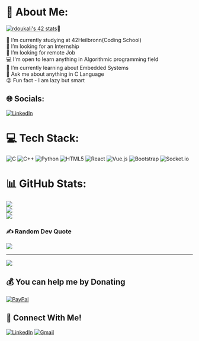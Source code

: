 # 💫 About Me:
[![rdoukali's 42 stats](https://badge.mediaplus.ma/binary/rdoukali?1337Badge=off&UM6P=off)](https://github.com/rdoukali42)🔭 <br>

🔭 I’m currently studying at 42Heilbronn(Coding School)<br>🔎 I’m looking for an Internship <br>🤝 I’m looking for remote Job<br>💻 I'm open to learn anything in Algorithmic programming field<br>🌱 I’m currently learning about Embedded Systems<br>💬 Ask me about anything in C Language<br>😜 Fun fact - I am lazy but smart


## 🌐 Socials:
[![LinkedIn](https://img.shields.io/badge/LinkedIn-%230077B5.svg?logo=linkedin&logoColor=white)](https://linkedin.com/in/rdoukali42) 

# 💻 Tech Stack:
![C](https://img.shields.io/badge/c-%2300599C.svg?style=for-the-badge&logo=c&logoColor=white) ![C++](https://img.shields.io/badge/c++-%2300599C.svg?style=for-the-badge&logo=c%2B%2B&logoColor=white) ![Python](https://img.shields.io/badge/python-3670A0?style=for-the-badge&logo=python&logoColor=ffdd54) ![HTML5](https://img.shields.io/badge/html5-%23E34F26.svg?style=for-the-badge&logo=html5&logoColor=white) 	![React](https://img.shields.io/badge/react-%2320232a.svg?style=for-the-badge&logo=react&logoColor=%2361DAFB) ![Vue.js](https://img.shields.io/badge/vuejs-%2335495e.svg?style=for-the-badge&logo=vuedotjs&logoColor=%234FC08D) 	![Bootstrap](https://img.shields.io/badge/bootstrap-%238511FA.svg?style=for-the-badge&logo=bootstrap&logoColor=white) ![Socket.io](https://img.shields.io/badge/Socket.io-black?style=for-the-badge&logo=socket.io&badgeColor=010101)
 # 📊 GitHub Stats:
![](https://github-readme-stats.vercel.app/api?username=rdoukali42&theme=city_light&hide_border=false&include_all_commits=false&count_private=false)<br/>
![](https://github-readme-streak-stats.herokuapp.com/?user=rdoukali42&theme=city_light&hide_border=false)<br/>
![](https://github-readme-stats.vercel.app/api/top-langs/?username=rdoukali42&theme=city_light&hide_border=false&include_all_commits=false&count_private=false&layout=compact)

### ✍️ Random Dev Quote
![](https://quotes-github-readme.vercel.app/api?type=horizontal&theme=dark)

---
[![](https://visitcount.itsvg.in/api?id=rdoukali42&icon=0&color=0)](https://visitcount.itsvg.in)

  ## 💰 You can help me by Donating
  [![PayPal](https://img.shields.io/badge/PayPal-00457C?style=for-the-badge&logo=paypal&logoColor=white)](https://paypal.me/ReDaRFX) 

  ## 📱 Connect With Me!
[![LinkedIn](https://img.shields.io/badge/-LinkedIn-0e76a8?style=flat-square&logo=linkedin&logoColor=white)](https://www.linkedin.com/in/rdoukali42/)
[![Gmail](https://img.shields.io/badge/-Gmail-d95040?style=flat-square&logo=gmail&logoColor=white)](reda.doukali.farji@gmail.com)
<!-- Proudly created with GPRM ( https://gprm.itsvg.in ) -->
